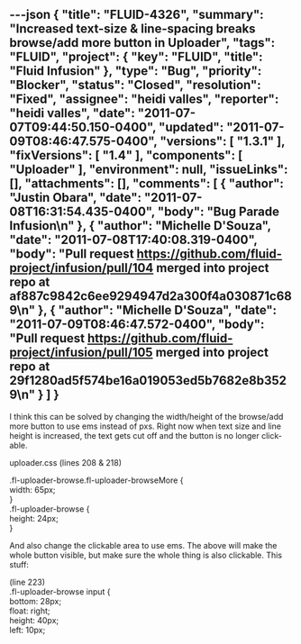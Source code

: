 ---json
{
  "title": "FLUID-4326",
  "summary": "Increased text-size & line-spacing breaks browse/add more button in Uploader",
  "tags": "FLUID",
  "project": {
    "key": "FLUID",
    "title": "Fluid Infusion"
  },
  "type": "Bug",
  "priority": "Blocker",
  "status": "Closed",
  "resolution": "Fixed",
  "assignee": "heidi valles",
  "reporter": "heidi valles",
  "date": "2011-07-07T09:44:50.150-0400",
  "updated": "2011-07-09T08:46:47.575-0400",
  "versions": [
    "1.3.1"
  ],
  "fixVersions": [
    "1.4"
  ],
  "components": [
    "Uploader"
  ],
  "environment": null,
  "issueLinks": [],
  "attachments": [],
  "comments": [
    {
      "author": "Justin Obara",
      "date": "2011-07-08T16:31:54.435-0400",
      "body": "Bug Parade Infusion\n"
    },
    {
      "author": "Michelle D'Souza",
      "date": "2011-07-08T17:40:08.319-0400",
      "body": "Pull request <https://github.com/fluid-project/infusion/pull/104> merged into project repo at af887c9842c6ee9294947d2a300f4a030871c689\n"
    },
    {
      "author": "Michelle D'Souza",
      "date": "2011-07-09T08:46:47.572-0400",
      "body": "Pull request <https://github.com/fluid-project/infusion/pull/105> merged into project repo at 29f1280ad5f574be16a019053ed5b7682e8b3529\n"
    }
  ]
}
---
I think this can be solved by changing the width/height of the browse/add more button to use ems instead of pxs. Right now when text size and line height is increased, the text gets cut off and the button is no longer click-able.

uploader.css (lines 208 &  218)

.fl-uploader-browse.fl-uploader-browseMore {\
width: 65px;\
}\
.fl-uploader-browse {\
height: 24px;\
}

And also change the clickable area to use ems. The above will make the whole button visible, but make sure the whole thing is also clickable. This stuff:

(line 223)\
.fl-uploader-browse input {\
bottom: 28px;\
float: right;\
height: 40px;\
left: 10px;

        